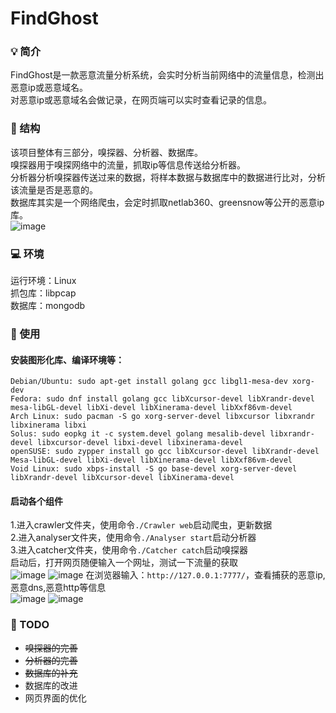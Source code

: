 # FindGhost
### :bulb: 简介
FindGhost是一款恶意流量分析系统，会实时分析当前网络中的流量信息，检测出恶意ip或恶意域名。  
对恶意ip或恶意域名会做记录，在网页端可以实时查看记录的信息。  
### :low_brightness: 结构
该项目整体有三部分，嗅探器、分析器、数据库。  
嗅探器用于嗅探网络中的流量，抓取ip等信息传送给分析器。  
分析器分析嗅探器传送过来的数据，将样本数据与数据库中的数据进行比对，分析该流量是否是恶意的。  
数据库其实是一个网络爬虫，会定时抓取netlab360、greensnow等公开的恶意ip库。  
![image](https://user-images.githubusercontent.com/90563485/190836364-e9b7c979-bd6a-4226-98b4-339bf4e0c518.png)
### :computer: 环境
运行环境：Linux  
抓包库：libpcap  
数据库：mongodb  
### :ghost: 使用
#### 安装图形化库、编译环境等：
```shell
Debian/Ubuntu: sudo apt-get install golang gcc libgl1-mesa-dev xorg-dev
Fedora: sudo dnf install golang gcc libXcursor-devel libXrandr-devel mesa-libGL-devel libXi-devel libXinerama-devel libXxf86vm-devel
Arch Linux: sudo pacman -S go xorg-server-devel libxcursor libxrandr libxinerama libxi
Solus: sudo eopkg it -c system.devel golang mesalib-devel libxrandr-devel libxcursor-devel libxi-devel libxinerama-devel
openSUSE: sudo zypper install go gcc libXcursor-devel libXrandr-devel Mesa-libGL-devel libXi-devel libXinerama-devel libXxf86vm-devel
Void Linux: sudo xbps-install -S go base-devel xorg-server-devel libXrandr-devel libXcursor-devel libXinerama-devel
```  
#### 启动各个组件
1.进入crawler文件夹，使用命令`./Crawler web`启动爬虫，更新数据  
2.进入analyser文件夹，使用命令`./Analyser start`启动分析器  
3.进入catcher文件夹，使用命令`./Catcher catch`启动嗅探器  
启动后，打开网页随便输入一个网址，测试一下流量的获取  
![image](https://user-images.githubusercontent.com/90563485/192080528-2ffc4dfe-1558-461d-9045-ad69bd08a1e7.png)
![image](https://user-images.githubusercontent.com/90563485/192080538-851d6f9d-d9a4-4b84-9429-d53e3702891a.png)
在浏览器输入：`http://127.0.0.1:7777/`，查看捕获的恶意ip,恶意dns,恶意http等信息  
![image](https://user-images.githubusercontent.com/90563485/192080576-7949ef75-0d02-4945-b50b-f12098469a8c.png)
![image](https://user-images.githubusercontent.com/90563485/192080584-3660a993-2ea3-4562-88c3-30eece957313.png)
### :sheep: TODO
* ~~嗅探器的完善~~  
* ~~分析器的完善~~  
* ~~数据库的补充~~  
* 数据库的改进  
* 网页界面的优化  
